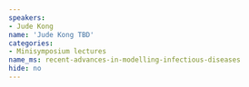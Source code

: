 ```yaml
---
speakers:
- Jude Kong
name: 'Jude Kong TBD'
categories:
- Minisymposium lectures
name_ms: recent-advances-in-modelling-infectious-diseases
hide: no
---
```



